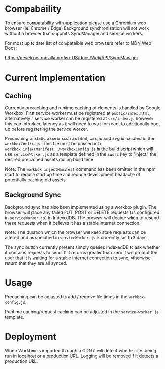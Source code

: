 # Compabaility #
To ensure compatability with application please use a Chromium web browser (ie. Chrome / Edge)
Background synchronization will not work without a browser that supports SyncManager and service workers.

For most up to date list of compataible web browsers refer to MDN Web Docs: 

https://developer.mozilla.org/en-US/docs/Web/API/SyncManager

# Current Implementation #

## Caching ##
Currently precaching and runtime caching of elements is handled by Google Workbox. 
First service worker must be registered at `public/index.html`, alternatively a service worker can be 
registered at `src/index.js` however this can introduce latency as it will need to wait for react to additionally 
boot up before registering the service worker.

Precaching of static assets such as html, css, js and svg is handled in the `workboxConfig.js`. This file must be passed into  
`workbox injectManifest ./workboxConfig.js` in the build script which will use `serviceWorker.js` as a template defined in the `swsrc` key
to "inject" the desired precached assets during build time

Note: The `workbox injectManifest` command has been omitted in the npm start to reduce start up time and reduce development headache 
of potentially caching old assets

## Background Sync ##
Background sync has also been implemented using a workbox plugin. The browser will place any failed PUT, POST or DELETE requests 
(as configured in `serviceWorker.js`) in IndexedDB. The browser will decide when to resend these requests when it believes it has 
a stable internet connection. 

Note: The duration which the browser will keep stale requests can be altered and as specified in `serviceWorker.js` is currently set to 3 days.

The sync button currently present simply queries IndexedDB to ask whether it contains requests to send. If it returns greater than zero it will 
prompt the user that it is waiting for a stable internet connection to sync, otherwise return that they are all synced. 

# Usage #
Precaching can be adjusted to add / remove file times in the `workbox-config.js`. 

Runtime caching/request caching can be adjusted in the `service-worker.js` template. 

# Deployment #
When Workbox is imported through a CDN it will detect whether it is being run in localhost or a production URL. Logging will be removed
if it detects a production URL. 
